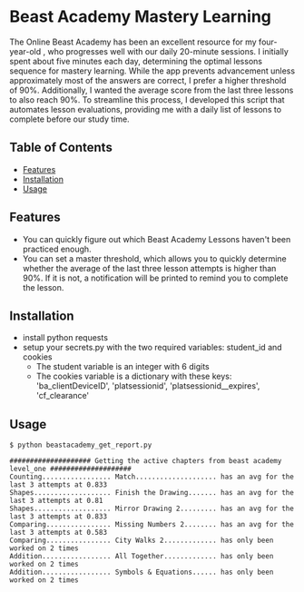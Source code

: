 # Beast Academy Mastery Learning

The Online Beast Academy has been an excellent resource for my four-year-old , who progresses well with our daily 20-minute sessions. I initially spent about five minutes each day, determining the optimal lessons sequence for mastery learning. While the app prevents advancement unless approximately most of the answers are correct, I prefer a higher threshold of 90%. Additionally, I wanted the average score from the last three lessons to also reach 90%. To streamline this process, I developed this script that automates lesson evaluations, providing me with a daily list of lessons to complete before our study time.

## Table of Contents

- [Features](#features)
- [Installation](#installation)
- [Usage](#usage)


## Features

- You can quickly figure out which Beast Academy Lessons haven't been practiced enough.
- You can set a master threshold, which allows you to quickly determine whether the average of the last three lesson attempts is higher than 90%. If it is not, a notification will be printed to remind you to complete the lesson.

## Installation

- install python requests
- setup your secrets.py with the two required variables: student_id and cookies
    - The student variable is an integer with 6 digits
    - The cookies variable is a dictionary with these keys: 'ba_clientDeviceID', 'platsessionid', 'platsessionid__expires', 'cf_clearance'

## Usage


```
$ python beastacademy_get_report.py

#################### Getting the active chapters from beast academy level_one ####################
Counting................. Match.................... has an avg for the last 3 attempts at 0.833
Shapes................... Finish the Drawing....... has an avg for the last 3 attempts at 0.81
Shapes................... Mirror Drawing 2......... has an avg for the last 3 attempts at 0.833
Comparing................ Missing Numbers 2........ has an avg for the last 3 attempts at 0.583
Comparing................ City Walks 2............. has only been worked on 2 times
Addition................. All Together............. has only been worked on 2 times
Addition................. Symbols & Equations...... has only been worked on 2 times
